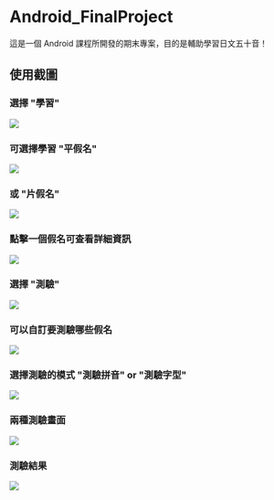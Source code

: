 # Android_FinalProject

這是一個 Android 課程所開發的期末專案，目的是輔助學習日文五十音！

## 使用截圖

### 選擇 "學習"

![](https://i.imgur.com/6nKhms8.png)

### 可選擇學習 "平假名"

![](https://i.imgur.com/YAgZQlC.png)

### 或 "片假名"

![](https://i.imgur.com/xelfaTy.png)

### 點擊一個假名可查看詳細資訊

![](https://i.imgur.com/9QJgy1v.png)

### 選擇 "測驗"

![](https://i.imgur.com/6nKhms8.png)

### 可以自訂要測驗哪些假名

![](https://i.imgur.com/uTJN7l7.png)

### 選擇測驗的模式 "測驗拼音" or "測驗字型"

![](https://i.imgur.com/Q1wXtIj.png)

### 兩種測驗畫面

![](https://i.imgur.com/Ng76IBp.png)

### 測驗結果

![](https://i.imgur.com/1H4w50b.png)
